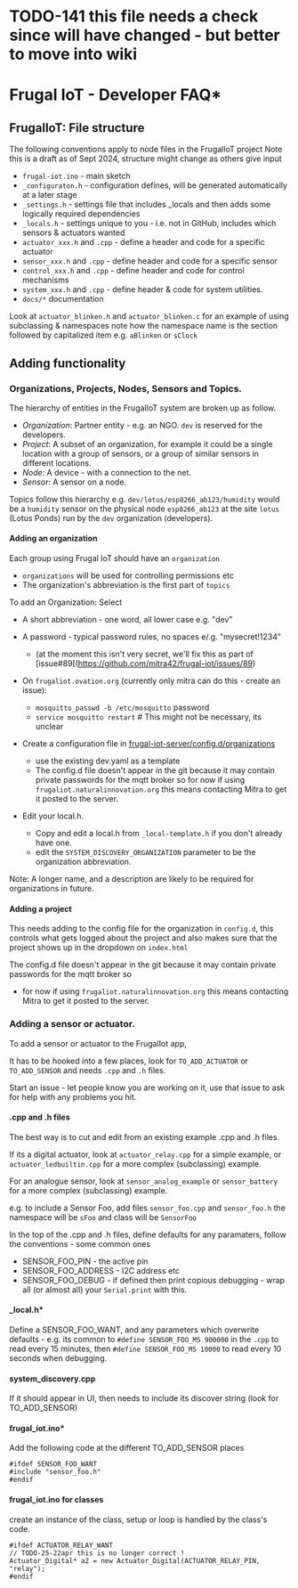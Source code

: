 # TODO-141 this file needs a check since will have changed - but better to move into wiki
# Frugal IoT - Developer FAQ*

## FrugalIoT: File structure

The following conventions apply to node files in the FrugalIoT project
Note this is a draft as of Sept 2024, structure might change as others give input

* `frugal-iot.ino`  - main sketch
* `_configuraton.h`	- configuration defines, will be generated automatically at a later stage
* `_settings.h`		- settings file that includes _locals and then adds some logically required dependencies
* `_locals.h` 		- settings unique to you - i.e. not in GitHub, includes which sensors & actuators wanted
* `actuator_xxx.h` and `.cpp`	- define a header and code for a specific actuator
* `sensor_xxx.h` and `.cpp`	- define header and code for a specific sensor
* `control_xxx.h` and `.cpp`	- define header and code for control mechanisms
* `system_xxx.h` and `.cpp` - define header & code for system utilities. 
* `docs/*` documentation 

Look at `actuator_blinken.h` and `actuator_blinken.c` for an example of using subclassing & namespaces note how the namespace name is the section followed by capitalized item e.g. `aBlinken` or `sClock`

## Adding functionality

### Organizations, Projects, Nodes, Sensors and Topics.
The hierarchy of entities in the FrugalIoT system are broken up as follow.
* _Organization_: Partner entity - e.g. an NGO.  `dev` is reserved for the developers.
* _Project_: A subset of an organization, for example it could be a single location with a group of sensors, or a group of similar sensors in different locations.
* _Node_: A device - with a connection to the net.
* _Sensor_: A sensor on a node.

Topics follow this hierarchy e.g. `dev/lotus/esp8266_ab123/humidity` would be a `humidity` sensor on the physical node
`esp8266_ab123` at the site `lotus` (Lotus Ponds) run by the `dev` organization (developers). 

#### Adding an organization

Each group using Frugal IoT should have an `organization`
- `organizations` will be used for controlling permissions etc
- The organization's abbreviation is the first part of `topics`

To add an Organization: Select
* A short abbreviation - one word, all lower case e.g. "dev"
* A password - typical password rules, no spaces e/.g. "mysecret!1234"
  * (at the moment this isn't very secret, we'll fix this as part of [issue#89[(https://github.com/mitra42/frugal-iot/issues/89)
  
* On `frugaliot.ovation.org` (currently only mitra can do this - create an issue):
  * `mosquitto_passwd -b /etc/mosquitto` <organization abbreviation> password
  * `service mosquitto restart`   # This might not be necessary, its unclear

* Create a configuration file in [frugal-iot-server/config.d/organizations](https://github.com/mitra42/frugal-iot-server/tree/main/config.d/organizations)
  * use the existing dev.yaml as a template
  * The config.d file doesn't appear in the git because it may contain private passwords for the mqtt broker so for now if using `frugaliot.naturalinnovation.org` this means contacting Mitra to get it posted to the server. 
* Edit your local.h.
  * Copy and edit a local.h from `_local-template.h` if you don't already have one.
  * edit the `SYSTEM_DISCOVERY_ORGANIZATION` parameter to be the organization abbreviation.

Note: A longer name, and a description are likely to be required for organizations in future.

#### Adding a project

This needs adding to the config file for the organization in `config.d`, this controls what gets logged about the project and also makes sure that the
project shows up in the dropdown on `index.html`

The config.d file doesn't appear in the git because it may contain private passwords for the mqtt broker so
- for now if using `frugaliot.naturalinnovation.org` this means contacting Mitra to get it posted to the server. 

### Adding a sensor or actuator.

To add a sensor or actuator to the FrugalIot app, 

It has to be hooked into a few places, look for `TO_ADD_ACTUATOR` or `TO_ADD_SENSOR` and needs `.cpp` and `.h` files.

Start an issue - let people know you are working on it, use that issue to ask for help with any problems you hit. 

#### .cpp and .h files

The best way is to cut and edit from an existing example .cpp and .h files.

If its a digital actuator, look at `actuator_relay.cpp` for a simple example, 
or `actuator_ledbuiltin.cpp` for a more complex (subclassing) example.

For an analogue sensor, look at `sensor_analog_example` 
or `sensor_battery` for a more complex (subclassing) example.

e.g. to include a Sensor Foo, add files `sensor_foo.cpp` and `sensor_foo.h`
the namespace will be `sFoo` and class will be `SensorFoo`

In the top of the .cpp and .h files, define defaults for any paramaters,
follow the conventions - some common ones
* SENSOR_FOO_PIN - the active pin
* SENSOR_FOO_ADDRESS - I2C address etc
* SENSOR_FOO_DEBUG - if defined then print copious debugging - wrap all (or almost all) your `Serial.print` with this. 

#### _local.h*
Define a SENSOR_FOO_WANT, and any parameters which overwrite defaults - e.g. its common to `#define SENSOR_FOO_MS 900000` in the `.cpp` to read every 15 minutes, then `#define SENSOR_FOO_MS 10000` to read every 10 seconds when debugging.
  
#### system_discovery.cpp
If it should appear in UI, then needs to include its discover string (look for TO_ADD_SENSOR) 

#### frugal_iot.ino*
Add the following code at the different TO_ADD_SENSOR places
```
#ifdef SENSOR_FOO_WANT
#include "sensor_foo.h"
#endif
```
#### frugal_iot.ino for classes
create an instance of the class, setup or loop is handled by the class's code.
```
#ifdef ACTUATOR_RELAY_WANT
// TODO-25-22apr this is no longer correct ! 
Actuator_Digital* a2 = new Actuator_Digital(ACTUATOR_RELAY_PIN, "relay");
#endif
```




